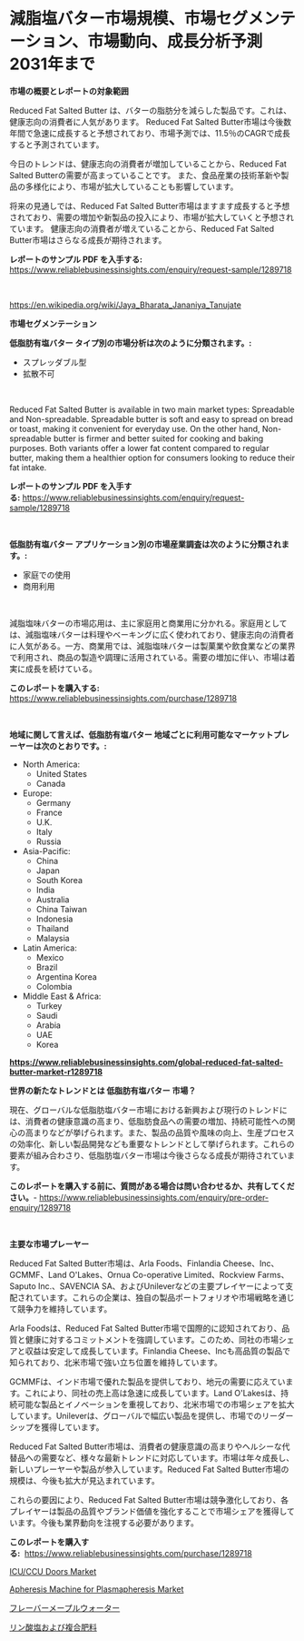 <p><h1>減脂塩バター市場規模、市場セグメンテーション、市場動向、成長分析予測2031年まで</h1></p><p><strong>市場の概要とレポートの対象範囲</strong></p>
<p><p>Reduced Fat Salted Butter は、バターの脂肪分を減らした製品です。これは、健康志向の消費者に人気があります。 Reduced Fat Salted Butter市場は今後数年間で急速に成長すると予想されており、市場予測では、11.5％のCAGRで成長すると予測されています。</p><p>今日のトレンドは、健康志向の消費者が増加していることから、Reduced Fat Salted Butterの需要が高まっていることです。 また、食品産業の技術革新や製品の多様化により、市場が拡大していることも影響しています。</p><p>将来の見通しでは、Reduced Fat Salted Butter市場はますます成長すると予想されており、需要の増加や新製品の投入により、市場が拡大していくと予想されています。 健康志向の消費者が増えていることから、Reduced Fat Salted Butter市場はさらなる成長が期待されます。</p></p>
<p><strong>レポートのサンプル PDF を入手する:</strong> <a href="https://www.reliablebusinessinsights.com/enquiry/request-sample/1289718">https://www.reliablebusinessinsights.com/enquiry/request-sample/1289718</a></p>
<p>&nbsp;</p>
<p><a href="https://en.wikipedia.org/wiki/Jaya_Bharata_Jananiya_Tanujate">https://en.wikipedia.org/wiki/Jaya_Bharata_Jananiya_Tanujate</a></p>
<p><strong>市場セグメンテーション</strong></p>
<p><strong>低脂肪有塩バター タイプ別の市場分析は次のように分類されます。:</strong></p>
<p><ul><li>スプレッダブル型</li><li>拡散不可</li></ul></p>
<p>&nbsp;</p>
<p><p>Reduced Fat Salted Butter is available in two main market types: Spreadable and Non-spreadable. Spreadable butter is soft and easy to spread on bread or toast, making it convenient for everyday use. On the other hand, Non-spreadable butter is firmer and better suited for cooking and baking purposes. Both variants offer a lower fat content compared to regular butter, making them a healthier option for consumers looking to reduce their fat intake.</p></p>
<p><strong>レポートのサンプル PDF を入手する:</strong>&nbsp;<a href="https://www.reliablebusinessinsights.com/enquiry/request-sample/1289718">https://www.reliablebusinessinsights.com/enquiry/request-sample/1289718</a></p>
<p>&nbsp;</p>
<p><strong> 低脂肪有塩バター アプリケーション別の市場産業調査は次のように分類されます。:</strong></p>
<p><ul><li>家庭での使用</li><li>商用利用</li></ul></p>
<p>&nbsp;</p>
<p><p>減脂塩味バターの市場応用は、主に家庭用と商業用に分かれる。家庭用としては、減脂塩味バターは料理やベーキングに広く使われており、健康志向の消費者に人気がある。一方、商業用では、減脂塩味バターは製菓業や飲食業などの業界で利用され、商品の製造や調理に活用されている。需要の増加に伴い、市場は着実に成長を続けている。</p></p>
<p><strong>このレポートを購入する:</strong>&nbsp; <a href="https://www.reliablebusinessinsights.com/purchase/1289718">https://www.reliablebusinessinsights.com/purchase/1289718</a></p>
<p>&nbsp;</p>
<p><strong>地域に関して言えば、低脂肪有塩バター 地域ごとに利用可能なマーケットプレーヤーは次のとおりです。:</strong></p>
<p><ul>
    <li>
        North America:
        <ul>
            <li>United States</li>
            <li>Canada</li>
        </ul>
    </li>
    <li>
        Europe:
        <ul>
            <li>Germany</li>
            <li>France</li>
            <li>U.K.</li>
            <li>Italy</li>
            <li>Russia</li>
        </ul>
    </li>
    <li>
        Asia-Pacific:
        <ul>
            <li>China</li>
            <li>Japan</li>
            <li>South Korea</li>
            <li>India</li>
            <li>Australia</li>
            <li>China Taiwan</li>
            <li>Indonesia</li>
            <li>Thailand</li>
            <li>Malaysia</li>
        </ul>
    </li>
    <li>
        Latin America:
        <ul>
            <li>Mexico</li>
            <li>Brazil</li>
            <li>Argentina Korea</li>
            <li>Colombia</li>
        </ul>
    </li>
    <li>
        Middle East & Africa:
        <ul>
            <li>Turkey</li>
            <li>Saudi</li>
            <li>Arabia</li>
            <li>UAE</li>
            <li>Korea</li>
        </ul>
    </li>
    </ul></p>
<p><strong><a href="https://www.reliablebusinessinsights.com/global-reduced-fat-salted-butter-market-r1289718">https://www.reliablebusinessinsights.com/global-reduced-fat-salted-butter-market-r1289718</a></strong>&nbsp;</p>
<p><strong>世界の新たなトレンドとは 低脂肪有塩バター 市場？</strong></p>
<p><p>現在、グローバルな低脂肪塩バター市場における新興および現行のトレンドには、消費者の健康意識の高まり、低脂肪食品への需要の増加、持続可能性への関心の高まりなどが挙げられます。また、製品の品質や風味の向上、生産プロセスの効率化、新しい製品開発なども重要なトレンドとして挙げられます。これらの要素が組み合わさり、低脂肪塩バター市場は今後さらなる成長が期待されています。</p></p>
<p><strong>このレポートを購入する前に、質問がある場合は問い合わせるか、共有してください。</strong>- <a href="https://www.reliablebusinessinsights.com/enquiry/pre-order-enquiry/1289718">https://www.reliablebusinessinsights.com/enquiry/pre-order-enquiry/1289718</a></p>
<p>&nbsp;</p>
<p><strong>主要な市場プレーヤー</strong></p>
<p><p>Reduced Fat Salted Butter市場は、Arla Foods、Finlandia Cheese、Inc、GCMMF、Land O'Lakes、Ornua Co-operative Limited、Rockview Farms、Saputo Inc.、SAVENCIA SA、およびUnileverなどの主要プレイヤーによって支配されています。これらの企業は、独自の製品ポートフォリオや市場戦略を通じて競争力を維持しています。</p><p>Arla Foodsは、Reduced Fat Salted Butter市場で国際的に認知されており、品質と健康に対するコミットメントを強調しています。このため、同社の市場シェアと収益は安定して成長しています。Finlandia Cheese、Incも高品質の製品で知られており、北米市場で強い立ち位置を維持しています。</p><p>GCMMFは、インド市場で優れた製品を提供しており、地元の需要に応えています。これにより、同社の売上高は急速に成長しています。Land O'Lakesは、持続可能な製品とイノベーションを重視しており、北米市場での市場シェアを拡大しています。Unileverは、グローバルで幅広い製品を提供し、市場でのリーダーシップを獲得しています。</p><p>Reduced Fat Salted Butter市場は、消費者の健康意識の高まりやヘルシーな代替品への需要など、様々な最新トレンドに対応しています。市場は年々成長し、新しいプレーヤーや製品が参入しています。Reduced Fat Salted Butter市場の規模は、今後も拡大が見込まれています。</p><p>これらの要因により、Reduced Fat Salted Butter市場は競争激化しており、各プレイヤーは製品の品質やブランド価値を強化することで市場シェアを獲得しています。今後も業界動向を注視する必要があります。</p></p>
<p><strong>このレポートを購入する:</strong>&nbsp;&nbsp;<a href="https://www.reliablebusinessinsights.com/purchase/1289718">https://www.reliablebusinessinsights.com/purchase/1289718</a></p>
<p><p><a href="https://github.com/Sherrillcrooksxa8i18ucf2m/Market-Research-Report-List-3/blob/main/icuccu-doors-market.md">ICU/CCU Doors Market</a></p><p><a href="https://github.com/derrinmiltonellis35gcl/Market-Research-Report-List-3/blob/main/apheresis-machine-for-plasmapheresis-market.md">Apheresis Machine for Plasmapheresis Market</a></p><p><a href="https://github.com/MosesSpinka1914/Market-Research-Report-List-2/blob/main/9677596175840.md">フレーバーメープルウォーター</a></p><p><a href="https://github.com/bevdtkn4419963/Market-Research-Report-List-3/blob/main/9737911175839.md">リン酸塩および複合肥料</a></p></p>